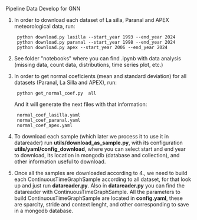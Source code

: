 Pipeline Data Develop for GNN 

1. In order to download each dataset of La silla, Paranal and APEX meteorological data, run:

        python download.py lasilla --start_year 1993 --end_year 2024
        python download.py paranal --start_year 1998 --end_year 2024
        python download.py apex --start_year 2006 --end_year 2024

2. See folder "notebooks" where you can find .ipynb with data analysis (missing data, count data, distributions, time series plot, etc.)

3. In order to get normal coeficients (mean and standard deviation) for all datasets (Paranal, La Silla and APEX),  run:

        python get_normal_coef.py  all

    And it will generate the next files with that information:
    
        normal_coef_lasilla.yaml
        normal_coef_paranal.yaml
        normal_coef_apex.yaml

4. To download each sample (which later we process it to use it in datareader) run **utils/download_as_sample.py**, with its configuration **utils/yaml/config_download**, where you can select start and end year to download, its location in mongodb (database and collection), and other information useful to download. 

5. Once all the samples are downloaded according to 4., we need to build each ContinuousTimeGraphSample according to all dataset, for that look up and just run **datareader.py**. Also in **datareader.py** you can find the datareader with ContinuousTimeGraphSample. All the parameters to build ContinuousTimeGraphSample are located in **config.yaml**, these are sparcity, stride and context lenght, and other corresponding to save in a mongodb database.